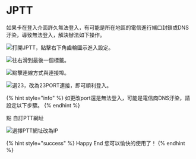 # JPTT

如果卡在登入介面許久無法登入，有可能是所在地區的電信進行端口封鎖或DNS汙染，導致無法登入，解決辦法如下操作。

![&#x6253;&#x958B;JPTT&#xFF0C;&#x9EDE;&#x64CA;&#x53F3;&#x4E0B;&#x89D2;&#x9F52;&#x8F2A;&#x5716;&#x793A;&#x9032;&#x5165;&#x8A2D;&#x5B9A;&#x3002;](../../.gitbook/assets/jptt01.jpg)

![&#x5F80;&#x53F3;&#x6ED1;&#x5230;&#x6700;&#x5F8C;&#x4E00;&#x500B;&#x6A19;&#x7C64;&#x3002;](../../.gitbook/assets/jptt02.jpg)

![&#x9EDE;&#x64CA;&#x9023;&#x7DDA;&#x65B9;&#x5F0F;&#x8207;&#x9023;&#x63A5;&#x57E0;&#x3002;](../../.gitbook/assets/jptt03.jpg)

![&#x9078;23&#xFF0C;&#x6539;&#x70BA;23PORT&#x9023;&#x63A5;&#xFF0C;&#x5373;&#x53EF;&#x9806;&#x5229;&#x767B;&#x5165;&#x3002;](../../.gitbook/assets/jptt04.jpg)

{% hint style="info" %}
如更改port還是無法登入，可能是電信商DNS汙染，請設定以下步驟。
{% endhint %}

點 自訂PTT網址

![ &#x9078;&#x64C7;PTT&#x7DB2;&#x5740;&#x6539;&#x70BA;IP](../../.gitbook/assets/img_20190605_211620.jpg)



{% hint style="success" %}
Happy End 您可以愉快的使用了！
{% endhint %}

